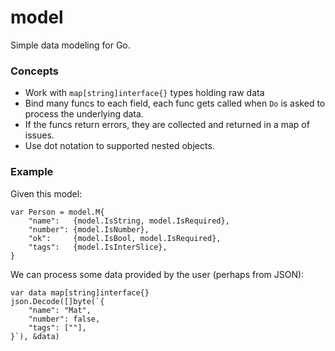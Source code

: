 model
=====

Simple data modeling for Go.

### Concepts

  * Work with `map[string]interface{}` types holding raw data
  * Bind many funcs to each field, each func gets called when `Do` is asked to process the underlying data.
  * If the funcs return errors, they are collected and returned in a map of issues.
  * Use dot notation to supported nested objects.

 ### Example

Given this model:

```
var Person = model.M{
	"name":   {model.IsString, model.IsRequired},
	"number": {model.IsNumber},
	"ok":     {model.IsBool, model.IsRequired},
	"tags":   {model.IsInterSlice},
}
```

We can process some data provided by the user (perhaps from JSON):

```
var data map[string]interface{}
json.Decode([]byte(`{
	"name": "Mat",
	"number": false,
	"tags": [""],
}`), &data)
```
